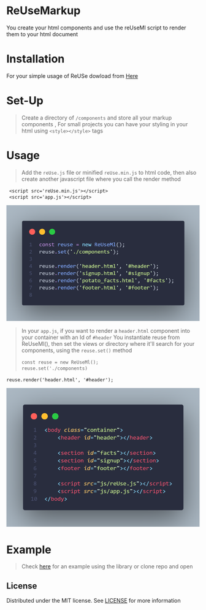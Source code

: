 # ReUseMarkup
You create your html components and use the reUseMl script to render them to your html document
# Installation
 For your simple usage of ReUSe dowload from [Here](https://github.com/Akohjesse/reUseMl/archive/refs/tags/v1.2.zip)
 
 # Set-Up
 > Create a directory of `/components` and store all your markup components , For small projects you can have your styling in your html using `<style></style>` tags
 >    <br>
 >    
 # Usage
> Add the `reUse.js` file or minified `reUse.min.js` to html code, then also create another javascript file where you call the render method <br>
 
 ```
  <script src='reUse.min.js'></script>
  <script src='app.js'></script>
 ```
 ![reuse-inuse](md_assets/reuse-inuse.png)
> In your `app.js`, if you want to render a `header.html` component into your container with an Id of `#header`
> You instantiate reuse from ReUseMl(), then set the views or directory where it'll search for your components, using the `reuse.set()` method 
> ```
> const reuse = new ReUseMl();
> reuse.set('./components)
> ```

```
reuse.render('header.html', '#header');
```
 ![reuse-inuse](md_assets/struvr.png)
# Example
 > Check [here](https://github.com/Akohjesse/reUseMl/tree/main/example) for an example using the library or clone repo and open 
## License
Distributed under the MIT license. See [LICENSE](https://github.com/Akohjesse/reUseMl/blob/main/LICENSE) for more information
